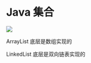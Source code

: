 # Java 集合

![](https://csnotes.oss-cn-beijing.aliyuncs.com/photos/IMG_0264.PNG)

ArrayList 底层是数组实现的

LinkedList 底层是双向链表实现的
